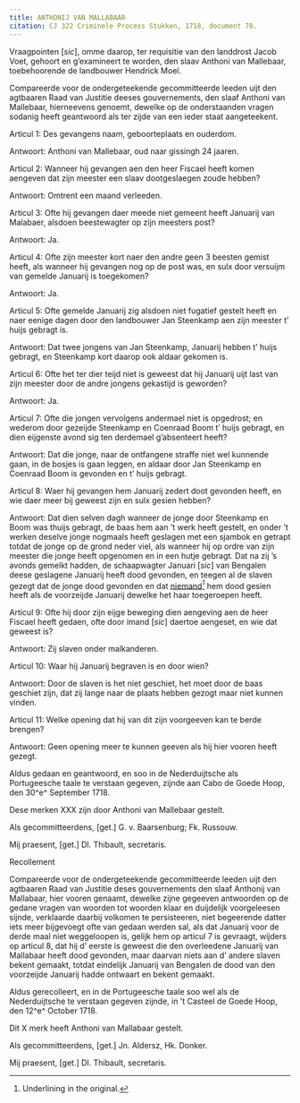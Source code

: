 ```yaml
---
title: ANTHONIJ VAN MALLABAAR
citation: CJ 322 Criminele Process Stukken, 1718, document 78.
---
```


Vraagpointen \[*sic*\], omme daarop, ter requisitie van den landdrost Jacob Voet, gehoort en g’examineert te worden, den slaav Anthoni van Mallebaar, toebehoorende de landbouwer Hendrick Moel.

Compareerde voor de ondergeteekende gecommitteerde leeden uijt den agtbaaren Raad van Justitie deeses gouvernements, den slaaf Anthoni van Mallebaar, hierneevens genoemt, dewelke op de onderstaanden vragen sodanig heeft geantwoord als ter zijde van een ieder staat aangeteekent.

Articul 1: Des gevangens naam, geboorteplaats en ouderdom.

Antwoort: Anthoni van Mallebaar, oud naar gissingh 24 jaaren.

Articul 2: Wanneer hij gevangen aen den heer Fiscael heeft komen aengeven dat zijn meester een slaav dootgeslaegen zoude hebben?

Antwoort: Omtrent een maand verleeden.

Articul 3: Ofte hij gevangen daer meede niet gemeent heeft Januarij van Malabaer, alsdoen beestewagter op zijn meesters post?

Antwoort: Ja.

Articul 4: Ofte zijn meester kort naer den andre geen 3 beesten gemist heeft, als wanneer hij gevangen nog op de post was, en sulx door versuijm van gemelde Januarij is toegekomen?

Antwoort: Ja.

Articul 5: Ofte gemelde Januarij zig alsdoen niet fugatief gestelt heeft en naer eenige dagen door den landbouwer Jan Steenkamp aen zijn meester t’ huijs gebragt is.

Antwoort: Dat twee jongens van Jan Steenkamp, Januarij hebben t’ huijs gebragt, en Steenkamp kort daarop ook aldaar gekomen is.

Articul 6: Ofte het ter dier teijd niet is geweest dat hij Januarij uijt last van zijn meester door de andre jongens gekastijd is geworden?

Antwoort: Ja.

Articul 7: Ofte die jongen vervolgens andermael niet is opgedrost; en wederom door gezeijde Steenkamp en Coenraad Boom t’ huijs gebragt, en dien eijgenste avond sig ten derdemael g’absenteert heeft?

Antwoort: Dat die jonge, naar de ontfangene straffe niet wel kunnende gaan, in de bosjes is gaan leggen, en aldaar door Jan Steenkamp en Coenraad Boom is gevonden en t’ huijs gebragt.

Articul 8: Waer hij gevangen hem Januarij zedert doot gevonden heeft, en wie daer meer bij geweest zijn en sulx gesien hebben?

Antwoort: Dat dien selven dagh wanneer de jonge door Steenkamp en Boom was thuijs gebragt, de baas hem aan ’t werk heeft gestelt, en onder ’t werken deselve jonge nogmaals heeft geslagen met een sjambok en getrapt totdat de jonge op de grond neder viel, als wanneer hij op ordre van zijn meester die jonge heeft opgenomen en in een hutje gebragt. Dat na zij ’s avonds gemelkt hadden, de schaapwagter Januari \[*sic*\] van Bengalen deese geslagene Januarij heeft dood gevonden, en teegen al de slaven gezegt dat de jonge dood gevonden en dat <u>niemand</u>[^1] hem dood gesien heeft als de voorzeijde Januarij dewelke het haar toegeroepen heeft.

Articul 9: Ofte hij door zijn eijge beweging dien aengeving aen de heer Fiscael heeft gedaen, ofte door imand \[*sic*\] daertoe aengeset, en wie dat geweest is?

Antwoort: Zij slaven onder malkanderen.

Articul 10: Waar hij Januarij begraven is en door wien?

Antwoort: Door de slaven is het niet geschiet, het moet door de baas geschiet zijn, dat zij lange naar de plaats hebben gezogt maar niet kunnen vinden.

Articul 11: Welke opening dat hij van dit zijn voorgeeven kan te berde brengen?

Antwoort: Geen opening meer te kunnen geeven als hij hier vooren heeft gezegt.

Aldus gedaan en geantwoord, en soo in de Nederduijtsche als Portugeesche taale te verstaan gegeven, zijnde aan Cabo de Goede Hoop, den 30^e^ September 1718.

Dese merken XXX zijn door Anthoni van Mallebaar gestelt.

Als gecommitteerdens, \[get.\] G. v. Baarsenburg; Fk. Russouw.

Mij praesent, \[get.\] Dl. Thibault, secretaris.

Recollement

Compareerde voor de ondergeteekende gecommitteerde leeden uijt den agtbaaren Raad van Justitie deses gouvernements den slaaf Anthonij van Mallabaar, hier vooren genaamt, dewelke zijne gegeeven antwoorden op de gedane vragen van woorden tot woorden klaar en duijdelijk voorgeleesen sijnde, verklaarde daarbij volkomen te persisteeren, niet begeerende datter iets meer bijgevoegt ofte van gedaan werden sal, als dat Januarij voor de derde maal niet weggeloopen is, gelijk hem op articul 7 is gevraagt, wijders op articul 8, dat hij d’ eerste is geweest die den overleedene Januarij van Mallabaar heeft dood gevonden, maar daarvan niets aan d’ andere slaven bekent gemaakt, totdat eindelijk Januarij van Bengalen de dood van den voorzeijde Januarij hadde ontwaart en bekent gemaakt.

Aldus gerecolleert, en in de Portugeesche taale soo wel als de Nederduijtsche te verstaan gegeven zijnde, in ’t Casteel de Goede Hoop, den 12^e^ October 1718.

Dit X merk heeft Anthoni van Mallabaar gestelt.

Als gecommitteerdens, \[get.\] Jn. Aldersz, Hk. Donker.

Mij praesent, \[get.\] Dl. Thibault, secretaris.

[^1]: Underlining in the original.
